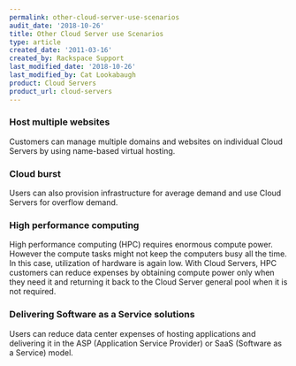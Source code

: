 ```yaml
---
permalink: other-cloud-server-use-scenarios
audit_date: '2018-10-26'
title: Other Cloud Server use Scenarios
type: article
created_date: '2011-03-16'
created_by: Rackspace Support
last_modified_date: '2018-10-26'
last_modified_by: Cat Lookabaugh
product: Cloud Servers
product_url: cloud-servers
---
```


### Host multiple websites

Customers can manage multiple domains and websites on individual Cloud
Servers by using name-based virtual hosting.

### Cloud burst

Users can also provision infrastructure for average demand and use Cloud
Servers for overflow demand.

### High performance computing

High performance computing (HPC) requires enormous compute power.
However the compute tasks might not keep the computers busy all the time.
In this case, utilization of hardware is again low. With Cloud Servers,
HPC customers can reduce expenses by obtaining compute power only when
they need it and returning it back to the Cloud Server general pool when
it is not required.

### Delivering Software as a Service solutions

Users can reduce data center expenses of hosting applications and
delivering it in the ASP (Application Service Provider) or SaaS
(Software as a Service) model.

